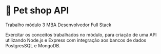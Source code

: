 # 🐶 Pet shop API
Trabalho módulo 3 MBA Desenvolvedor Full Stack

Exercitar os conceitos trabalhados no módulo, para criação de uma API utilizando Node.js e Express com integração aos bancos de dados PostgresSQL e MongoDB.
